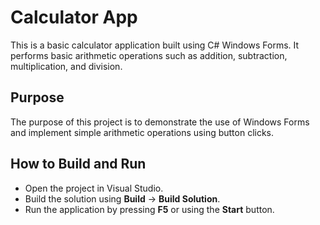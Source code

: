# Calculator App

This is a basic calculator application built using C# Windows Forms. It performs basic arithmetic operations such as addition, subtraction, multiplication, and division.

## Purpose
The purpose of this project is to demonstrate the use of Windows Forms and implement simple arithmetic operations using button clicks.

## How to Build and Run
- Open the project in Visual Studio.
- Build the solution using **Build** -> **Build Solution**.
- Run the application by pressing **F5** or using the **Start** button.
